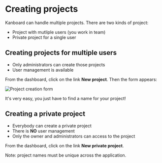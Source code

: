 Creating projects
=================

Kanboard can handle multiple projects. There are two kinds of project:

- Project with mutliple users (you work in team)
- Private project for a single user

Creating projects for multiple users
-------------------------------------

- Only administrators can create those projects
- User management is available

From the dashboard, click on the link **New project**.
Then the form appears:

![Project creation form](http://kanboard.net/screenshots/documentation/project-creation-form.png)

It's very easy, you just have to find a name for your project!

Creating a private project
--------------------------

- Everybody can create a private project
- There is **NO** user management
- Only the owner and administrators can access to the project

From the dashboard, click on the link **New private project**.

Note: project names must be unique across the application.
